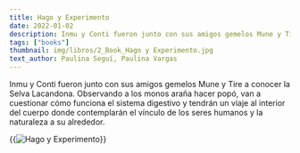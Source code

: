 ```yaml
---
title: Hago y Experimento
date: 2022-01-02
description: Inmu y Conti fueron junto con sus amigos gemelos Mune y Tire a conocer la Selva Lacandona.
tags: ["books"]
thumbnail: img/libros/2_Book_Hago y Experimento.jpg
text_author: Paulina Seguí, Paulina Vargas
---
```


Inmu y Conti fueron junto con sus amigos gemelos Mune y Tire a conocer la Selva Lacandona. Observando a los monos araña hacer popó, van a cuestionar cómo funciona el sistema digestivo y tendrán un viaje al interior del cuerpo donde contemplarán el vínculo de los seres humanos y la naturaleza a su alrededor.

{{<image class="rounded"  src="img/libros/Books_Elsa_Hago y Experimento_to be released.jpg" alt="Hago y Experimento">}}
